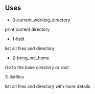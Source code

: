 ## Uses

- 0-current_working_directory

print current directory

- 1-listit

list all files and directory

- 2-bring_me_home

Go to the base directory or root

3-listfiles

list all files and directory with more details